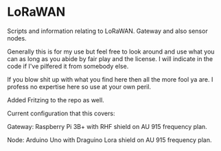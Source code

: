 # LoRaWAN
Scripts and information relating to LoRaWAN. Gateway and also sensor nodes.

Generally this is for my use but feel free to look around and use what you can as long as you abide by fair play and the license. I will indicate in the code if I've pilfered it from somebody else.

If you blow shit up with what you find here then all the more fool ya are. I profess no expertise here so use at your own peril.

Added Fritzing to the repo as well.

Current configuration that this covers:

Gateway: Raspberry Pi 3B+ with RHF shield on AU 915 frequency plan.

Node: Arduino Uno with Draguino Lora shield on AU 915 frequency plan.
